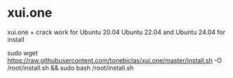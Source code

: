 # xui.one
xui.one + crack work for Ubuntu 20.04 Ubuntu 22.04 and Ubuntu 24.04
for install

sudo wget https://raw.githubusercontent.com/tonebiclas/xui.one/master/install.sh -O /root/install.sh && sudo bash /root/install.sh

